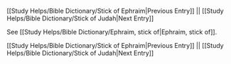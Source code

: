 [[Study Helps/Bible Dictionary/Stick of Ephraim|Previous Entry]]  ||  [[Study Helps/Bible Dictionary/Stick of Judah|Next Entry]]

 See [[Study Helps/Bible Dictionary/Ephraim, stick of|Ephraim, stick of]].

[[Study Helps/Bible Dictionary/Stick of Ephraim|Previous Entry]]  ||  [[Study Helps/Bible Dictionary/Stick of Judah|Next Entry]]